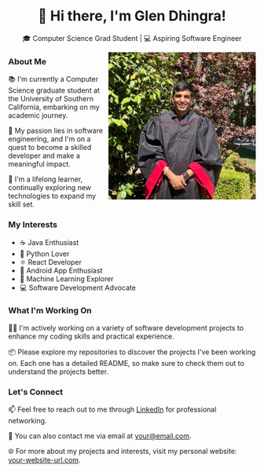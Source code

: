 <!--
**GlenDhingra/GlenDhingra** is a ✨ _special_ ✨ repository because its `README.md` (this file) appears on your GitHub profile.



Here are some ideas to get you started:

- 🔭 I’m currently working on ...
- 🌱 I’m currently learning ...
- 👯 I’m looking to collaborate on ...
- 🤔 I’m looking for help with ...
- 💬 Ask me about ...
- 📫 How to reach me: ...
- 😄 Pronouns: ...
- ⚡ Fun fact: ...
-->

<div align="center">
  <h1>👋 Hi there, I'm Glen Dhingra!</h1>
  <p>🎓 Computer Science Grad Student | 💻 Aspiring Software Engineer</p>
</div>

<img align="right" width="300" src="GlenLinkedIn2.jpeg" alt="Glen Dhingra Image">

### About Me

📚 I'm currently a Computer Science graduate student at the University of Southern California, embarking on my academic journey.

🚀 My passion lies in software engineering, and I'm on a quest to become a skilled developer and make a meaningful impact.

🌱 I'm a lifelong learner, continually exploring new technologies to expand my skill set.

### My Interests

- ☕ Java Enthusiast
- 🐍 Python Lover
- ⚛️ React Developer
- 📱 Android App Enthusiast
- 🤖 Machine Learning Explorer
- 💻 Software Development Advocate

### What I'm Working On

👨‍💻 I'm actively working on a variety of software development projects to enhance my coding skills and practical experience.

📦 Please explore my repositories to discover the projects I've been working on. Each one has a detailed README, so make sure to check them out to understand the projects better.

### Let's Connect

📫 Feel free to reach out to me through [LinkedIn](https://www.linkedin.com/in/your-linkedin-url) for professional networking.

📧 You can also contact me via email at your@email.com.

🌐 For more about my projects and interests, visit my personal website: [your-website-url.com](https://www.your-website-url.com).

</div>

